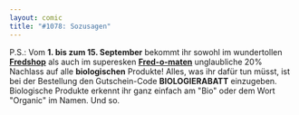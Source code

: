 ```yaml
---
layout: comic
title: "#1078: Sozusagen"
---
```


P.S.:
Vom <strong>1. bis zum 15. September</strong> bekommt ihr sowohl im wundertollen <a href="http://fredshop.spreadshirt.net/de/DE/Shop"><strong>Fredshop</strong></a> als auch im  superesken <a href="http://fred-o-mat.spreadshirt.net/-/-/Shop/"><strong>Fred-o-maten</strong></a> unglaubliche 20% Nachlass auf alle <strong>biologischen</strong> Produkte!
Alles, was ihr dafür tun müsst, ist bei der Bestellung den Gutschein-Code
<strong>BIOLOGIERABATT</strong>
einzugeben. Biologische Produkte erkennt ihr ganz einfach am "Bio" oder dem Wort "Organic" im Namen. 
Und so.
